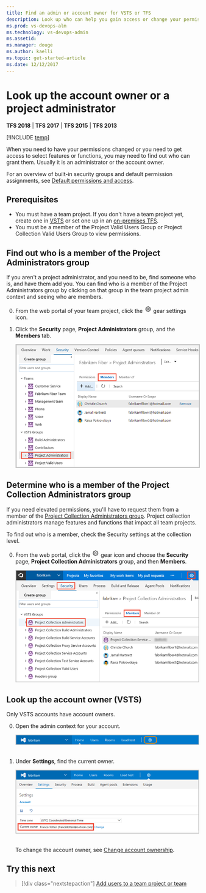 ```yaml
---
title: Find an admin or account owner for VSTS or TFS
description: Look up who can help you gain access or change your permissions 
ms.prod: vs-devops-alm
ms.technology: vs-devops-admin
ms.assetid: 
ms.manager: douge
ms.author: kaelli
ms.topic: get-started-article
ms.date: 12/12/2017
---
```




# Look up the account owner or a project administrator

**TFS 2018** | **TFS 2017** | **TFS 2015** | **TFS 2013**

[!INCLUDE [temp](../_shared/version-vsts-tfs-all-versions.md)]

When you need to have your permissions changed or you need to get access to select features or functions, you may need to find out who can grant them. Usually it is an administrator or the account owner.  

For an overview of built-in security groups and default permission assignments, see [Default permissions and access](permissions-access.md).


## Prerequisites

* You must have a team project. If you don't have a team project yet, create one in [VSTS](../user-guide/sign-up-invite-teammates.md) or set one up in an [on-premises TFS](../accounts/create-team-project.md).
* You must be a member of the Project Valid Users Group or Project Collection Valid Users Group to view permissions.  


## Find out who is a member of the Project Administrators group   

If you aren't a project administrator, and you need to be, find someone who is, and have them add you. You can find who is a member of the Project Administrators group by clicking on that group in the team project admin context and seeing who are members. 
 
0. From the web portal of your team project, click the ![gear icon](_img/icons/gear_icon.png) gear settings icon.

0. Click the **Security** page, **Project Administrators** group, and the **Members** tab.  

	<img src="_img/view-permissions-project-level-membership.png" alt="Web portal, Security tab, Project Administrators Group, Members tab" style="border: 2px solid #C3C3C3;" />


## Determine who is a member of the Project Collection Administrators group

If you need elevated permissions, you'll have to request them from a member of the [Project Collection Administrators group](set-project-collection-level-permissions.md). Project collection administrators manage features and functions that impact all team projects. 

To find out who is a member, check the Security settings at the collection level. 

0.	From the web portal, click the ![gear icon](../_img/icons/gear-icon.png) gear icon and choose the **Security** page, **Project Collection Administrators** group, and then **Members**. 

	<img alt="Click gear button, Security" src="_img//view-permissions/collection-admins.png" style="border: 1px solid #CCCCCC" />
  
[//]: # (monikerRange: 'vsts')

<a name="find-owner"></a>

## Look up the account owner (VSTS) 

Only VSTS accounts have account owners.  

0.	Open the admin context for your account.  

	<img alt="Go to account settings" src="../_shared/_img/account-settings-new-ui.png" style="border: 1px solid #C3C3C3;" /> 

0.	Under **Settings**, find the current owner.

	<img alt="Find current owner" src="../_shared/_img/account-owner-new-ui.png" style="border: 1px solid #C3C3C3;" /> 

	To change the account owner, see [Change account ownership](../accounts/change-account-ownership-vs.md). 

[//]: # (::: moniker-end)

<!---
## Find out who is a team administrator for a specific team
--> 


## Try this next
> [!div class="nextstepaction"]
> [Add users to a team project or team](add-users-team-project.md) 



